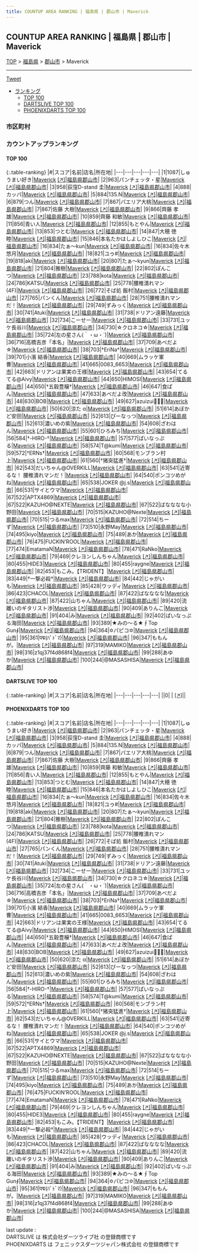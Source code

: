 ```yaml
---
title: COUNTUP AREA RANKING | 福島県 | 郡山市 | Maverick
---
```

## COUNTUP AREA RANKING | 福島県 | 郡山市 | Maverick

[TOP](/darts/rank/) > [福島県](/darts/rank/福島県/) > [郡山市](/darts/rank/福島県/郡山市/) > Maverick

___

<a href="https://twitter.com/share?ref_src=twsrc%5Etfw" data-text="COUNTUP AREA RANKING | 福島県郡山市Maverick" class="twitter-share-button" data-hashtags="DARTSLIVE,PHOENIXDARTS,darts,ダーツ" data-show-count="false">Tweet</a>

* [ランキング](#カウントアップランキング)
    * [TOP 100](#top-100)
    * [DARTSLIVE TOP 100](#dartslive-top-100)
    * [PHOENIXDARTS TOP 100](#phoenixdarts-top-100)

### 市区町村

<ul>

</ul>

### カウントアップランキング

#### TOP 100



{:.table-ranking}
|#|スコア|名前|店名|所在地|
|---|---|---|---|---|
|1|1087|<span class="rank-name-pd">しゅうまい好き</span>|<a href="/darts/rank/shops/8851.html">Maverick</a> <a href="https://vs.phoenixdarts.com/jp/shop/shopDetailInfo/s_8851?s_seq=8851">[↗]</a>|<a href="/darts/rank/福島県/郡山市">福島県郡山市</a>|
|2|963|<span class="rank-name-pd">パンチェッタ・星</span>|<a href="/darts/rank/shops/8851.html">Maverick</a> <a href="https://vs.phoenixdarts.com/jp/shop/shopDetailInfo/s_8851?s_seq=8851">[↗]</a>|<a href="/darts/rank/福島県/郡山市">福島県郡山市</a>|
|3|958|<span class="rank-name-pd">荻窪D-stand 圭</span>|<a href="/darts/rank/shops/8851.html">Maverick</a> <a href="https://vs.phoenixdarts.com/jp/shop/shopDetailInfo/s_8851?s_seq=8851">[↗]</a>|<a href="/darts/rank/福島県/郡山市">福島県郡山市</a>|
|4|888|<span class="rank-name-pd">カッパ</span>|<a href="/darts/rank/shops/8851.html">Maverick</a> <a href="https://vs.phoenixdarts.com/jp/shop/shopDetailInfo/s_8851?s_seq=8851">[↗]</a>|<a href="/darts/rank/福島県/郡山市">福島県郡山市</a>|
|5|884|<span class="rank-name-pd">135.N</span>|<a href="/darts/rank/shops/8851.html">Maverick</a> <a href="https://vs.phoenixdarts.com/jp/shop/shopDetailInfo/s_8851?s_seq=8851">[↗]</a>|<a href="/darts/rank/福島県/郡山市">福島県郡山市</a>|
|6|879|<span class="rank-name-pd">つん</span>|<a href="/darts/rank/shops/8851.html">Maverick</a> <a href="https://vs.phoenixdarts.com/jp/shop/shopDetailInfo/s_8851?s_seq=8851">[↗]</a>|<a href="/darts/rank/福島県/郡山市">福島県郡山市</a>|
|7|867|<span class="rank-name-pd">パエリア大桃</span>|<a href="/darts/rank/shops/8851.html">Maverick</a> <a href="https://vs.phoenixdarts.com/jp/shop/shopDetailInfo/s_8851?s_seq=8851">[↗]</a>|<a href="/darts/rank/福島県/郡山市">福島県郡山市</a>|
|7|867|<span class="rank-name-pd"><span class="pro-icon-pd"></span>佐藤 大樹</span>|<a href="/darts/rank/shops/8851.html">Maverick</a> <a href="https://vs.phoenixdarts.com/jp/shop/shopDetailInfo/s_8851?s_seq=8851">[↗]</a>|<a href="/darts/rank/福島県/郡山市">福島県郡山市</a>|
|9|866|<span class="rank-name-pd">齊藤 孝雄</span>|<a href="/darts/rank/shops/8851.html">Maverick</a> <a href="https://vs.phoenixdarts.com/jp/shop/shopDetailInfo/s_8851?s_seq=8851">[↗]</a>|<a href="/darts/rank/福島県/郡山市">福島県郡山市</a>|
|10|859|<span class="rank-name-pd"><span class="pro-icon-pd"></span>齊藤 和敏</span>|<a href="/darts/rank/shops/8851.html">Maverick</a> <a href="https://vs.phoenixdarts.com/jp/shop/shopDetailInfo/s_8851?s_seq=8851">[↗]</a>|<a href="/darts/rank/福島県/郡山市">福島県郡山市</a>|
|11|856|<span class="rank-name-pd">青い人</span>|<a href="/darts/rank/shops/8851.html">Maverick</a> <a href="https://vs.phoenixdarts.com/jp/shop/shopDetailInfo/s_8851?s_seq=8851">[↗]</a>|<a href="/darts/rank/福島県/郡山市">福島県郡山市</a>|
|12|855|<span class="rank-name-pd">もとやん</span>|<a href="/darts/rank/shops/8851.html">Maverick</a> <a href="https://vs.phoenixdarts.com/jp/shop/shopDetailInfo/s_8851?s_seq=8851">[↗]</a>|<a href="/darts/rank/福島県/郡山市">福島県郡山市</a>|
|13|853|<span class="rank-name-pd">つとむ</span>|<a href="/darts/rank/shops/8851.html">Maverick</a> <a href="https://vs.phoenixdarts.com/jp/shop/shopDetailInfo/s_8851?s_seq=8851">[↗]</a>|<a href="/darts/rank/福島県/郡山市">福島県郡山市</a>|
|14|847|<span class="rank-name-pd"><span class="pro-icon-pd"></span>大穂  徳睦</span>|<a href="/darts/rank/shops/8851.html">Maverick</a> <a href="https://vs.phoenixdarts.com/jp/shop/shopDetailInfo/s_8851?s_seq=8851">[↗]</a>|<a href="/darts/rank/福島県/郡山市">福島県郡山市</a>|
|15|846|<span class="rank-name-pd">本名たかはしよしひこ</span>|<a href="/darts/rank/shops/8851.html">Maverick</a> <a href="https://vs.phoenixdarts.com/jp/shop/shopDetailInfo/s_8851?s_seq=8851">[↗]</a>|<a href="/darts/rank/福島県/郡山市">福島県郡山市</a>|
|16|834|<span class="rank-name-pd">たぁ～kun</span>|<a href="/darts/rank/shops/8851.html">Maverick</a> <a href="https://vs.phoenixdarts.com/jp/shop/shopDetailInfo/s_8851?s_seq=8851">[↗]</a>|<a href="/darts/rank/福島県/郡山市">福島県郡山市</a>|
|16|834|<span class="rank-name-pd">佐々木悠月</span>|<a href="/darts/rank/shops/8851.html">Maverick</a> <a href="https://vs.phoenixdarts.com/jp/shop/shopDetailInfo/s_8851?s_seq=8851">[↗]</a>|<a href="/darts/rank/福島県/郡山市">福島県郡山市</a>|
|18|821|<span class="rank-name-pd">ユゥ#</span>|<a href="/darts/rank/shops/8851.html">Maverick</a> <a href="https://vs.phoenixdarts.com/jp/shop/shopDetailInfo/s_8851?s_seq=8851">[↗]</a>|<a href="/darts/rank/福島県/郡山市">福島県郡山市</a>|
|19|818|<span class="rank-name-pd">aki</span>|<a href="/darts/rank/shops/8851.html">Maverick</a> <a href="https://vs.phoenixdarts.com/jp/shop/shopDetailInfo/s_8851?s_seq=8851">[↗]</a>|<a href="/darts/rank/福島県/郡山市">福島県郡山市</a>|
|20|807|<span class="rank-name-pd">たぁ～kyun</span>|<a href="/darts/rank/shops/8851.html">Maverick</a> <a href="https://vs.phoenixdarts.com/jp/shop/shopDetailInfo/s_8851?s_seq=8851">[↗]</a>|<a href="/darts/rank/福島県/郡山市">福島県郡山市</a>|
|21|804|<span class="rank-name-pd">雅樹</span>|<a href="/darts/rank/shops/8851.html">Maverick</a> <a href="https://vs.phoenixdarts.com/jp/shop/shopDetailInfo/s_8851?s_seq=8851">[↗]</a>|<a href="/darts/rank/福島県/郡山市">福島県郡山市</a>|
|22|802|<span class="rank-name-pd">ぽんこつ</span>|<a href="/darts/rank/shops/8851.html">Maverick</a> <a href="https://vs.phoenixdarts.com/jp/shop/shopDetailInfo/s_8851?s_seq=8851">[↗]</a>|<a href="/darts/rank/福島県/郡山市">福島県郡山市</a>|
|23|788|<span class="rank-name-pd">kota</span>|<a href="/darts/rank/shops/8851.html">Maverick</a> <a href="https://vs.phoenixdarts.com/jp/shop/shopDetailInfo/s_8851?s_seq=8851">[↗]</a>|<a href="/darts/rank/福島県/郡山市">福島県郡山市</a>|
|24|786|<span class="rank-name-pd">KATSU</span>|<a href="/darts/rank/shops/8851.html">Maverick</a> <a href="https://vs.phoenixdarts.com/jp/shop/shopDetailInfo/s_8851?s_seq=8851">[↗]</a>|<a href="/darts/rank/福島県/郡山市">福島県郡山市</a>|
|25|778|<span class="rank-name-pd">腰椎潰れマン(4F)</span>|<a href="/darts/rank/shops/8851.html">Maverick</a> <a href="https://vs.phoenixdarts.com/jp/shop/shopDetailInfo/s_8851?s_seq=8851">[↗]</a>|<a href="/darts/rank/福島県/郡山市">福島県郡山市</a>|
|26|772|<span class="rank-name-pd">そば処 飯村</span>|<a href="/darts/rank/shops/8851.html">Maverick</a> <a href="https://vs.phoenixdarts.com/jp/shop/shopDetailInfo/s_8851?s_seq=8851">[↗]</a>|<a href="/darts/rank/福島県/郡山市">福島県郡山市</a>|
|27|765|<span class="rank-name-pd">パンくん</span>|<a href="/darts/rank/shops/8851.html">Maverick</a> <a href="https://vs.phoenixdarts.com/jp/shop/shopDetailInfo/s_8851?s_seq=8851">[↗]</a>|<a href="/darts/rank/福島県/郡山市">福島県郡山市</a>|
|28|751|<span class="rank-name-pd">腰椎潰れマンだ！</span>|<a href="/darts/rank/shops/8851.html">Maverick</a> <a href="https://vs.phoenixdarts.com/jp/shop/shopDetailInfo/s_8851?s_seq=8851">[↗]</a>|<a href="/darts/rank/福島県/郡山市">福島県郡山市</a>|
|29|749|<span class="rank-name-pd">ずみっく</span>|<a href="/darts/rank/shops/8851.html">Maverick</a> <a href="https://vs.phoenixdarts.com/jp/shop/shopDetailInfo/s_8851?s_seq=8851">[↗]</a>|<a href="/darts/rank/福島県/郡山市">福島県郡山市</a>|
|30|741|<span class="rank-name-pd">Atuki</span>|<a href="/darts/rank/shops/8851.html">Maverick</a> <a href="https://vs.phoenixdarts.com/jp/shop/shopDetailInfo/s_8851?s_seq=8851">[↗]</a>|<a href="/darts/rank/福島県/郡山市">福島県郡山市</a>|
|31|738|<span class="rank-name-pd">ドリアン遠藤</span>|<a href="/darts/rank/shops/8851.html">Maverick</a> <a href="https://vs.phoenixdarts.com/jp/shop/shopDetailInfo/s_8851?s_seq=8851">[↗]</a>|<a href="/darts/rank/福島県/郡山市">福島県郡山市</a>|
|32|734|<span class="rank-name-pd">こーせー</span>|<a href="/darts/rank/shops/8851.html">Maverick</a> <a href="https://vs.phoenixdarts.com/jp/shop/shopDetailInfo/s_8851?s_seq=8851">[↗]</a>|<a href="/darts/rank/福島県/郡山市">福島県郡山市</a>|
|33|731|<span class="rank-name-pd">ユッケ長谷川</span>|<a href="/darts/rank/shops/8851.html">Maverick</a> <a href="https://vs.phoenixdarts.com/jp/shop/shopDetailInfo/s_8851?s_seq=8851">[↗]</a>|<a href="/darts/rank/福島県/郡山市">福島県郡山市</a>|
|34|730|<span class="rank-name-pd">☆クロネコ☆</span>|<a href="/darts/rank/shops/8851.html">Maverick</a> <a href="https://vs.phoenixdarts.com/jp/shop/shopDetailInfo/s_8851?s_seq=8851">[↗]</a>|<a href="/darts/rank/福島県/郡山市">福島県郡山市</a>|
|35|724|<span class="rank-name-pd">左の星さん(｀・ω・´)</span>|<a href="/darts/rank/shops/8851.html">Maverick</a> <a href="https://vs.phoenixdarts.com/jp/shop/shopDetailInfo/s_8851?s_seq=8851">[↗]</a>|<a href="/darts/rank/福島県/郡山市">福島県郡山市</a>|
|36|716|<span class="rank-name-pd">高橋吉彦「本名」</span>|<a href="/darts/rank/shops/8851.html">Maverick</a> <a href="https://vs.phoenixdarts.com/jp/shop/shopDetailInfo/s_8851?s_seq=8851">[↗]</a>|<a href="/darts/rank/福島県/郡山市">福島県郡山市</a>|
|37|709|<span class="rank-name-pd">あべだよ☆</span>|<a href="/darts/rank/shops/8851.html">Maverick</a> <a href="https://vs.phoenixdarts.com/jp/shop/shopDetailInfo/s_8851?s_seq=8851">[↗]</a>|<a href="/darts/rank/福島県/郡山市">福島県郡山市</a>|
|38|703|<span class="rank-name-pd">†EriNa†</span>|<a href="/darts/rank/shops/8851.html">Maverick</a> <a href="https://vs.phoenixdarts.com/jp/shop/shopDetailInfo/s_8851?s_seq=8851">[↗]</a>|<a href="/darts/rank/福島県/郡山市">福島県郡山市</a>|
|39|701|<span class="rank-name-pd"><span class="pro-icon-pd"></span>小濱 結香</span>|<a href="/darts/rank/shops/8851.html">Maverick</a> <a href="https://vs.phoenixdarts.com/jp/shop/shopDetailInfo/s_8851?s_seq=8851">[↗]</a>|<a href="/darts/rank/福島県/郡山市">福島県郡山市</a>|
|40|669|<span class="rank-name-pd">ムラッケ軍曹</span>|<a href="/darts/rank/shops/8851.html">Maverick</a> <a href="https://vs.phoenixdarts.com/jp/shop/shopDetailInfo/s_8851?s_seq=8851">[↗]</a>|<a href="/darts/rank/福島県/郡山市">福島県郡山市</a>|
|41|665|<span class="rank-name-pd">0083_6653</span>|<a href="/darts/rank/shops/8851.html">Maverick</a> <a href="https://vs.phoenixdarts.com/jp/shop/shopDetailInfo/s_8851?s_seq=8851">[↗]</a>|<a href="/darts/rank/福島県/郡山市">福島県郡山市</a>|
|42|663|<span class="rank-name-pd">ドリアンは果実の王様</span>|<a href="/darts/rank/shops/8851.html">Maverick</a> <a href="https://vs.phoenixdarts.com/jp/shop/shopDetailInfo/s_8851?s_seq=8851">[↗]</a>|<a href="/darts/rank/福島県/郡山市">福島県郡山市</a>|
|43|654|<span class="rank-name-pd">てるてる@Aivy</span>|<a href="/darts/rank/shops/8851.html">Maverick</a> <a href="https://vs.phoenixdarts.com/jp/shop/shopDetailInfo/s_8851?s_seq=8851">[↗]</a>|<a href="/darts/rank/福島県/郡山市">福島県郡山市</a>|
|44|650|<span class="rank-name-pd">HIMOSI</span>|<a href="/darts/rank/shops/8851.html">Maverick</a> <a href="https://vs.phoenixdarts.com/jp/shop/shopDetailInfo/s_8851?s_seq=8851">[↗]</a>|<a href="/darts/rank/福島県/郡山市">福島県郡山市</a>|
|44|650|<span class="rank-name-pd">†五穀豊穣†</span>|<a href="/darts/rank/shops/8851.html">Maverick</a> <a href="https://vs.phoenixdarts.com/jp/shop/shopDetailInfo/s_8851?s_seq=8851">[↗]</a>|<a href="/darts/rank/福島県/郡山市">福島県郡山市</a>|
|46|647|<span class="rank-name-pd">食ぱん</span>|<a href="/darts/rank/shops/8851.html">Maverick</a> <a href="https://vs.phoenixdarts.com/jp/shop/shopDetailInfo/s_8851?s_seq=8851">[↗]</a>|<a href="/darts/rank/福島県/郡山市">福島県郡山市</a>|
|47|633|<span class="rank-name-pd">あべだよ改</span>|<a href="/darts/rank/shops/8851.html">Maverick</a> <a href="https://vs.phoenixdarts.com/jp/shop/shopDetailInfo/s_8851?s_seq=8851">[↗]</a>|<a href="/darts/rank/福島県/郡山市">福島県郡山市</a>|
|48|630|<span class="rank-name-pd">BOB</span>|<a href="/darts/rank/shops/8851.html">Maverick</a> <a href="https://vs.phoenixdarts.com/jp/shop/shopDetailInfo/s_8851?s_seq=8851">[↗]</a>|<a href="/darts/rank/福島県/郡山市">福島県郡山市</a>|
|49|627|<span class="rank-name-pd">azuizui‪‪ꪔ̤̫‬</span>|<a href="/darts/rank/shops/8851.html">Maverick</a> <a href="https://vs.phoenixdarts.com/jp/shop/shopDetailInfo/s_8851?s_seq=8851">[↗]</a>|<a href="/darts/rank/福島県/郡山市">福島県郡山市</a>|
|50|620|<span class="rank-name-pd">涼た   α</span>|<a href="/darts/rank/shops/8851.html">Maverick</a> <a href="https://vs.phoenixdarts.com/jp/shop/shopDetailInfo/s_8851?s_seq=8851">[↗]</a>|<a href="/darts/rank/福島県/郡山市">福島県郡山市</a>|
|51|614|<span class="rank-name-pd">あぼかど安田</span>|<a href="/darts/rank/shops/8851.html">Maverick</a> <a href="https://vs.phoenixdarts.com/jp/shop/shopDetailInfo/s_8851?s_seq=8851">[↗]</a>|<a href="/darts/rank/福島県/郡山市">福島県郡山市</a>|
|52|613|<span class="rank-name-pd">ぴーなっつ</span>|<a href="/darts/rank/shops/8851.html">Maverick</a> <a href="https://vs.phoenixdarts.com/jp/shop/shopDetailInfo/s_8851?s_seq=8851">[↗]</a>|<a href="/darts/rank/福島県/郡山市">福島県郡山市</a>|
|52|613|<span class="rank-name-pd">濃いめの紫</span>|<a href="/darts/rank/shops/8851.html">Maverick</a> <a href="https://vs.phoenixdarts.com/jp/shop/shopDetailInfo/s_8851?s_seq=8851">[↗]</a>|<a href="/darts/rank/福島県/郡山市">福島県郡山市</a>|
|54|608|<span class="rank-name-pd">ざわはん</span>|<a href="/darts/rank/shops/8851.html">Maverick</a> <a href="https://vs.phoenixdarts.com/jp/shop/shopDetailInfo/s_8851?s_seq=8851">[↗]</a>|<a href="/darts/rank/福島県/郡山市">福島県郡山市</a>|
|55|601|<span class="rank-name-pd">ひろみち</span>|<a href="/darts/rank/shops/8851.html">Maverick</a> <a href="https://vs.phoenixdarts.com/jp/shop/shopDetailInfo/s_8851?s_seq=8851">[↗]</a>|<a href="/darts/rank/福島県/郡山市">福島県郡山市</a>|
|56|584|<span class="rank-name-pd">†-HIRO-†</span>|<a href="/darts/rank/shops/8851.html">Maverick</a> <a href="https://vs.phoenixdarts.com/jp/shop/shopDetailInfo/s_8851?s_seq=8851">[↗]</a>|<a href="/darts/rank/福島県/郡山市">福島県郡山市</a>|
|57|577|<span class="rank-name-pd">ぱいなっぷる</span>|<a href="/darts/rank/shops/8851.html">Maverick</a> <a href="https://vs.phoenixdarts.com/jp/shop/shopDetailInfo/s_8851?s_seq=8851">[↗]</a>|<a href="/darts/rank/福島県/郡山市">福島県郡山市</a>|
|58|574|<span class="rank-name-pd">T@kumi</span>|<a href="/darts/rank/shops/8851.html">Maverick</a> <a href="https://vs.phoenixdarts.com/jp/shop/shopDetailInfo/s_8851?s_seq=8851">[↗]</a>|<a href="/darts/rank/福島県/郡山市">福島県郡山市</a>|
|59|572|<span class="rank-name-pd">†ERNs†</span>|<a href="/darts/rank/shops/8851.html">Maverick</a> <a href="https://vs.phoenixdarts.com/jp/shop/shopDetailInfo/s_8851?s_seq=8851">[↗]</a>|<a href="/darts/rank/福島県/郡山市">福島県郡山市</a>|
|60|568|<span class="rank-name-pd">モンブラン村上</span>|<a href="/darts/rank/shops/8851.html">Maverick</a> <a href="https://vs.phoenixdarts.com/jp/shop/shopDetailInfo/s_8851?s_seq=8851">[↗]</a>|<a href="/darts/rank/福島県/郡山市">福島県郡山市</a>|
|61|560|<span class="rank-name-pd">†猪突猛進†</span>|<a href="/darts/rank/shops/8851.html">Maverick</a> <a href="https://vs.phoenixdarts.com/jp/shop/shopDetailInfo/s_8851?s_seq=8851">[↗]</a>|<a href="/darts/rank/福島県/郡山市">福島県郡山市</a>|
|62|543|<span class="rank-name-pd">だいちゃん@OVERKILL</span>|<a href="/darts/rank/shops/8851.html">Maverick</a> <a href="https://vs.phoenixdarts.com/jp/shop/shopDetailInfo/s_8851?s_seq=8851">[↗]</a>|<a href="/darts/rank/福島県/郡山市">福島県郡山市</a>|
|63|541|<span class="rank-name-pd">近寄るな！ 腰椎潰れマンだ！</span>|<a href="/darts/rank/shops/8851.html">Maverick</a> <a href="https://vs.phoenixdarts.com/jp/shop/shopDetailInfo/s_8851?s_seq=8851">[↗]</a>|<a href="/darts/rank/福島県/郡山市">福島県郡山市</a>|
|64|540|<span class="rank-name-pd">ポンコツめがね</span>|<a href="/darts/rank/shops/8851.html">Maverick</a> <a href="https://vs.phoenixdarts.com/jp/shop/shopDetailInfo/s_8851?s_seq=8851">[↗]</a>|<a href="/darts/rank/福島県/郡山市">福島県郡山市</a>|
|65|538|<span class="rank-name-pd">JOKER @j.s</span>|<a href="/darts/rank/shops/8851.html">Maverick</a> <a href="https://vs.phoenixdarts.com/jp/shop/shopDetailInfo/s_8851?s_seq=8851">[↗]</a>|<a href="/darts/rank/福島県/郡山市">福島県郡山市</a>|
|66|531|<span class="rank-name-pd">サイとウマ</span>|<a href="/darts/rank/shops/8851.html">Maverick</a> <a href="https://vs.phoenixdarts.com/jp/shop/shopDetailInfo/s_8851?s_seq=8851">[↗]</a>|<a href="/darts/rank/福島県/郡山市">福島県郡山市</a>|
|67|522|<span class="rank-name-pd">APTX4869</span>|<a href="/darts/rank/shops/8851.html">Maverick</a> <a href="https://vs.phoenixdarts.com/jp/shop/shopDetailInfo/s_8851?s_seq=8851">[↗]</a>|<a href="/darts/rank/福島県/郡山市">福島県郡山市</a>|
|67|522|<span class="rank-name-pd">KAZUHO@NEXTE</span>|<a href="/darts/rank/shops/8851.html">Maverick</a> <a href="https://vs.phoenixdarts.com/jp/shop/shopDetailInfo/s_8851?s_seq=8851">[↗]</a>|<a href="/darts/rank/福島県/郡山市">福島県郡山市</a>|
|67|522|<span class="rank-name-pd">ばなななな小野田</span>|<a href="/darts/rank/shops/8851.html">Maverick</a> <a href="https://vs.phoenixdarts.com/jp/shop/shopDetailInfo/s_8851?s_seq=8851">[↗]</a>|<a href="/darts/rank/福島県/郡山市">福島県郡山市</a>|
|70|515|<span class="rank-name-pd">KAZUHO@Nexte</span>|<a href="/darts/rank/shops/8851.html">Maverick</a> <a href="https://vs.phoenixdarts.com/jp/shop/shopDetailInfo/s_8851?s_seq=8851">[↗]</a>|<a href="/darts/rank/福島県/郡山市">福島県郡山市</a>|
|70|515|<span class="rank-name-pd">つるmax</span>|<a href="/darts/rank/shops/8851.html">Maverick</a> <a href="https://vs.phoenixdarts.com/jp/shop/shopDetailInfo/s_8851?s_seq=8851">[↗]</a>|<a href="/darts/rank/福島県/郡山市">福島県郡山市</a>|
|72|514|<span class="rank-name-pd">ちーず</span>|<a href="/darts/rank/shops/8851.html">Maverick</a> <a href="https://vs.phoenixdarts.com/jp/shop/shopDetailInfo/s_8851?s_seq=8851">[↗]</a>|<a href="/darts/rank/福島県/郡山市">福島県郡山市</a>|
|73|510|<span class="rank-name-pd">永野May</span>|<a href="/darts/rank/shops/8851.html">Maverick</a> <a href="https://vs.phoenixdarts.com/jp/shop/shopDetailInfo/s_8851?s_seq=8851">[↗]</a>|<a href="/darts/rank/福島県/郡山市">福島県郡山市</a>|
|74|495|<span class="rank-name-pd">kiyo</span>|<a href="/darts/rank/shops/8851.html">Maverick</a> <a href="https://vs.phoenixdarts.com/jp/shop/shopDetailInfo/s_8851?s_seq=8851">[↗]</a>|<a href="/darts/rank/福島県/郡山市">福島県郡山市</a>|
|75|489|<span class="rank-name-pd">あか</span>|<a href="/darts/rank/shops/8851.html">Maverick</a> <a href="https://vs.phoenixdarts.com/jp/shop/shopDetailInfo/s_8851?s_seq=8851">[↗]</a>|<a href="/darts/rank/福島県/郡山市">福島県郡山市</a>|
|76|475|<span class="rank-name-pd">FUCKIN’ROOL</span>|<a href="/darts/rank/shops/8851.html">Maverick</a> <a href="https://vs.phoenixdarts.com/jp/shop/shopDetailInfo/s_8851?s_seq=8851">[↗]</a>|<a href="/darts/rank/福島県/郡山市">福島県郡山市</a>|
|77|474|<span class="rank-name-pd">EmatamaN</span>|<a href="/darts/rank/shops/8851.html">Maverick</a> <a href="https://vs.phoenixdarts.com/jp/shop/shopDetailInfo/s_8851?s_seq=8851">[↗]</a>|<a href="/darts/rank/福島県/郡山市">福島県郡山市</a>|
|78|471|<span class="rank-name-pd">RaNko</span>|<a href="/darts/rank/shops/8851.html">Maverick</a> <a href="https://vs.phoenixdarts.com/jp/shop/shopDetailInfo/s_8851?s_seq=8851">[↗]</a>|<a href="/darts/rank/福島県/郡山市">福島県郡山市</a>|
|79|469|<span class="rank-name-pd">クレヨンしんちゃん</span>|<a href="/darts/rank/shops/8851.html">Maverick</a> <a href="https://vs.phoenixdarts.com/jp/shop/shopDetailInfo/s_8851?s_seq=8851">[↗]</a>|<a href="/darts/rank/福島県/郡山市">福島県郡山市</a>|
|80|455|<span class="rank-name-pd">HIDE3</span>|<a href="/darts/rank/shops/8851.html">Maverick</a> <a href="https://vs.phoenixdarts.com/jp/shop/shopDetailInfo/s_8851?s_seq=8851">[↗]</a>|<a href="/darts/rank/福島県/郡山市">福島県郡山市</a>|
|80|455|<span class="rank-name-pd">raygne</span>|<a href="/darts/rank/shops/8851.html">Maverick</a> <a href="https://vs.phoenixdarts.com/jp/shop/shopDetailInfo/s_8851?s_seq=8851">[↗]</a>|<a href="/darts/rank/福島県/郡山市">福島県郡山市</a>|
|82|453|<span class="rank-name-pd">もこみ。【TRIDENT】</span>|<a href="/darts/rank/shops/8851.html">Maverick</a> <a href="https://vs.phoenixdarts.com/jp/shop/shopDetailInfo/s_8851?s_seq=8851">[↗]</a>|<a href="/darts/rank/福島県/郡山市">福島県郡山市</a>|
|83|449|<span class="rank-name-pd">†一撃必殺†</span>|<a href="/darts/rank/shops/8851.html">Maverick</a> <a href="https://vs.phoenixdarts.com/jp/shop/shopDetailInfo/s_8851?s_seq=8851">[↗]</a>|<a href="/darts/rank/福島県/郡山市">福島県郡山市</a>|
|84|442|<span class="rank-name-pd">じゃがいも</span>|<a href="/darts/rank/shops/8851.html">Maverick</a> <a href="https://vs.phoenixdarts.com/jp/shop/shopDetailInfo/s_8851?s_seq=8851">[↗]</a>|<a href="/darts/rank/福島県/郡山市">福島県郡山市</a>|
|85|428|<span class="rank-name-pd">ウッディ</span>|<a href="/darts/rank/shops/8851.html">Maverick</a> <a href="https://vs.phoenixdarts.com/jp/shop/shopDetailInfo/s_8851?s_seq=8851">[↗]</a>|<a href="/darts/rank/福島県/郡山市">福島県郡山市</a>|
|86|423|<span class="rank-name-pd">CHACOL</span>|<a href="/darts/rank/shops/8851.html">Maverick</a> <a href="https://vs.phoenixdarts.com/jp/shop/shopDetailInfo/s_8851?s_seq=8851">[↗]</a>|<a href="/darts/rank/福島県/郡山市">福島県郡山市</a>|
|87|422|<span class="rank-name-pd">ばなななな</span>|<a href="/darts/rank/shops/8851.html">Maverick</a> <a href="https://vs.phoenixdarts.com/jp/shop/shopDetailInfo/s_8851?s_seq=8851">[↗]</a>|<a href="/darts/rank/福島県/郡山市">福島県郡山市</a>|
|87|422|<span class="rank-name-pd">山ちゃん</span>|<a href="/darts/rank/shops/8851.html">Maverick</a> <a href="https://vs.phoenixdarts.com/jp/shop/shopDetailInfo/s_8851?s_seq=8851">[↗]</a>|<a href="/darts/rank/福島県/郡山市">福島県郡山市</a>|
|89|420|<span class="rank-name-pd">流離いのギタリスト渉</span>|<a href="/darts/rank/shops/8851.html">Maverick</a> <a href="https://vs.phoenixdarts.com/jp/shop/shopDetailInfo/s_8851?s_seq=8851">[↗]</a>|<a href="/darts/rank/福島県/郡山市">福島県郡山市</a>|
|90|409|<span class="rank-name-pd">ありんこ</span>|<a href="/darts/rank/shops/8851.html">Maverick</a> <a href="https://vs.phoenixdarts.com/jp/shop/shopDetailInfo/s_8851?s_seq=8851">[↗]</a>|<a href="/darts/rank/福島県/郡山市">福島県郡山市</a>|
|91|404|<span class="rank-name-pd">み</span>|<a href="/darts/rank/shops/8851.html">Maverick</a> <a href="https://vs.phoenixdarts.com/jp/shop/shopDetailInfo/s_8851?s_seq=8851">[↗]</a>|<a href="/darts/rank/福島県/郡山市">福島県郡山市</a>|
|92|402|<span class="rank-name-pd">ぱいなっぷる海田</span>|<a href="/darts/rank/shops/8851.html">Maverick</a> <a href="https://vs.phoenixdarts.com/jp/shop/shopDetailInfo/s_8851?s_seq=8851">[↗]</a>|<a href="/darts/rank/福島県/郡山市">福島県郡山市</a>|
|93|389|<span class="rank-name-pd">★みの～る★∮Top Gun∮</span>|<a href="/darts/rank/shops/8851.html">Maverick</a> <a href="https://vs.phoenixdarts.com/jp/shop/shopDetailInfo/s_8851?s_seq=8851">[↗]</a>|<a href="/darts/rank/福島県/郡山市">福島県郡山市</a>|
|94|364|<span class="rank-name-pd">✡パピコ✡</span>|<a href="/darts/rank/shops/8851.html">Maverick</a> <a href="https://vs.phoenixdarts.com/jp/shop/shopDetailInfo/s_8851?s_seq=8851">[↗]</a>|<a href="/darts/rank/福島県/郡山市">福島県郡山市</a>|
|95|361|<span class="rank-name-pd">पद्म(ﾊﾟﾄﾞﾏ)</span>|<a href="/darts/rank/shops/8851.html">Maverick</a> <a href="https://vs.phoenixdarts.com/jp/shop/shopDetailInfo/s_8851?s_seq=8851">[↗]</a>|<a href="/darts/rank/福島県/郡山市">福島県郡山市</a>|
|96|347|<span class="rank-name-pd">ももんが。</span>|<a href="/darts/rank/shops/8851.html">Maverick</a> <a href="https://vs.phoenixdarts.com/jp/shop/shopDetailInfo/s_8851?s_seq=8851">[↗]</a>|<a href="/darts/rank/福島県/郡山市">福島県郡山市</a>|
|97|319|<span class="rank-name-pd">MAMIKO</span>|<a href="/darts/rank/shops/8851.html">Maverick</a> <a href="https://vs.phoenixdarts.com/jp/shop/shopDetailInfo/s_8851?s_seq=8851">[↗]</a>|<a href="/darts/rank/福島県/郡山市">福島県郡山市</a>|
|98|316|<span class="rank-name-pd">z1qj37f4d868f4</span>|<a href="/darts/rank/shops/8851.html">Maverick</a> <a href="https://vs.phoenixdarts.com/jp/shop/shopDetailInfo/s_8851?s_seq=8851">[↗]</a>|<a href="/darts/rank/福島県/郡山市">福島県郡山市</a>|
|99|288|<span class="rank-name-pd">あゆか</span>|<a href="/darts/rank/shops/8851.html">Maverick</a> <a href="https://vs.phoenixdarts.com/jp/shop/shopDetailInfo/s_8851?s_seq=8851">[↗]</a>|<a href="/darts/rank/福島県/郡山市">福島県郡山市</a>|
|100|244|<span class="rank-name-pd">@MASASHISA</span>|<a href="/darts/rank/shops/8851.html">Maverick</a> <a href="https://vs.phoenixdarts.com/jp/shop/shopDetailInfo/s_8851?s_seq=8851">[↗]</a>|<a href="/darts/rank/福島県/郡山市">福島県郡山市</a>|


#### DARTSLIVE TOP 100



{:.table-ranking}
|#|スコア|名前|店名|所在地|
|---|---|---|---|---|
||0|<span class="rank-name-dl"> </span>|<a href="/darts/rank/shops/.html"></a> <a href="">[↗]</a>|<a href="/darts/rank//"></a>|


#### PHOENIXDARTS TOP 100



{:.table-ranking}
|#|スコア|名前|店名|所在地|
|---|---|---|---|---|
|1|1087|<span class="rank-name-pd">しゅうまい好き</span>|<a href="/darts/rank/shops/8851.html">Maverick</a> <a href="https://vs.phoenixdarts.com/jp/shop/shopDetailInfo/s_8851?s_seq=8851">[↗]</a>|<a href="/darts/rank/福島県/郡山市">福島県郡山市</a>|
|2|963|<span class="rank-name-pd">パンチェッタ・星</span>|<a href="/darts/rank/shops/8851.html">Maverick</a> <a href="https://vs.phoenixdarts.com/jp/shop/shopDetailInfo/s_8851?s_seq=8851">[↗]</a>|<a href="/darts/rank/福島県/郡山市">福島県郡山市</a>|
|3|958|<span class="rank-name-pd">荻窪D-stand 圭</span>|<a href="/darts/rank/shops/8851.html">Maverick</a> <a href="https://vs.phoenixdarts.com/jp/shop/shopDetailInfo/s_8851?s_seq=8851">[↗]</a>|<a href="/darts/rank/福島県/郡山市">福島県郡山市</a>|
|4|888|<span class="rank-name-pd">カッパ</span>|<a href="/darts/rank/shops/8851.html">Maverick</a> <a href="https://vs.phoenixdarts.com/jp/shop/shopDetailInfo/s_8851?s_seq=8851">[↗]</a>|<a href="/darts/rank/福島県/郡山市">福島県郡山市</a>|
|5|884|<span class="rank-name-pd">135.N</span>|<a href="/darts/rank/shops/8851.html">Maverick</a> <a href="https://vs.phoenixdarts.com/jp/shop/shopDetailInfo/s_8851?s_seq=8851">[↗]</a>|<a href="/darts/rank/福島県/郡山市">福島県郡山市</a>|
|6|879|<span class="rank-name-pd">つん</span>|<a href="/darts/rank/shops/8851.html">Maverick</a> <a href="https://vs.phoenixdarts.com/jp/shop/shopDetailInfo/s_8851?s_seq=8851">[↗]</a>|<a href="/darts/rank/福島県/郡山市">福島県郡山市</a>|
|7|867|<span class="rank-name-pd">パエリア大桃</span>|<a href="/darts/rank/shops/8851.html">Maverick</a> <a href="https://vs.phoenixdarts.com/jp/shop/shopDetailInfo/s_8851?s_seq=8851">[↗]</a>|<a href="/darts/rank/福島県/郡山市">福島県郡山市</a>|
|7|867|<span class="rank-name-pd"><span class="pro-icon-pd"></span>佐藤 大樹</span>|<a href="/darts/rank/shops/8851.html">Maverick</a> <a href="https://vs.phoenixdarts.com/jp/shop/shopDetailInfo/s_8851?s_seq=8851">[↗]</a>|<a href="/darts/rank/福島県/郡山市">福島県郡山市</a>|
|9|866|<span class="rank-name-pd">齊藤 孝雄</span>|<a href="/darts/rank/shops/8851.html">Maverick</a> <a href="https://vs.phoenixdarts.com/jp/shop/shopDetailInfo/s_8851?s_seq=8851">[↗]</a>|<a href="/darts/rank/福島県/郡山市">福島県郡山市</a>|
|10|859|<span class="rank-name-pd"><span class="pro-icon-pd"></span>齊藤 和敏</span>|<a href="/darts/rank/shops/8851.html">Maverick</a> <a href="https://vs.phoenixdarts.com/jp/shop/shopDetailInfo/s_8851?s_seq=8851">[↗]</a>|<a href="/darts/rank/福島県/郡山市">福島県郡山市</a>|
|11|856|<span class="rank-name-pd">青い人</span>|<a href="/darts/rank/shops/8851.html">Maverick</a> <a href="https://vs.phoenixdarts.com/jp/shop/shopDetailInfo/s_8851?s_seq=8851">[↗]</a>|<a href="/darts/rank/福島県/郡山市">福島県郡山市</a>|
|12|855|<span class="rank-name-pd">もとやん</span>|<a href="/darts/rank/shops/8851.html">Maverick</a> <a href="https://vs.phoenixdarts.com/jp/shop/shopDetailInfo/s_8851?s_seq=8851">[↗]</a>|<a href="/darts/rank/福島県/郡山市">福島県郡山市</a>|
|13|853|<span class="rank-name-pd">つとむ</span>|<a href="/darts/rank/shops/8851.html">Maverick</a> <a href="https://vs.phoenixdarts.com/jp/shop/shopDetailInfo/s_8851?s_seq=8851">[↗]</a>|<a href="/darts/rank/福島県/郡山市">福島県郡山市</a>|
|14|847|<span class="rank-name-pd"><span class="pro-icon-pd"></span>大穂  徳睦</span>|<a href="/darts/rank/shops/8851.html">Maverick</a> <a href="https://vs.phoenixdarts.com/jp/shop/shopDetailInfo/s_8851?s_seq=8851">[↗]</a>|<a href="/darts/rank/福島県/郡山市">福島県郡山市</a>|
|15|846|<span class="rank-name-pd">本名たかはしよしひこ</span>|<a href="/darts/rank/shops/8851.html">Maverick</a> <a href="https://vs.phoenixdarts.com/jp/shop/shopDetailInfo/s_8851?s_seq=8851">[↗]</a>|<a href="/darts/rank/福島県/郡山市">福島県郡山市</a>|
|16|834|<span class="rank-name-pd">たぁ～kun</span>|<a href="/darts/rank/shops/8851.html">Maverick</a> <a href="https://vs.phoenixdarts.com/jp/shop/shopDetailInfo/s_8851?s_seq=8851">[↗]</a>|<a href="/darts/rank/福島県/郡山市">福島県郡山市</a>|
|16|834|<span class="rank-name-pd">佐々木悠月</span>|<a href="/darts/rank/shops/8851.html">Maverick</a> <a href="https://vs.phoenixdarts.com/jp/shop/shopDetailInfo/s_8851?s_seq=8851">[↗]</a>|<a href="/darts/rank/福島県/郡山市">福島県郡山市</a>|
|18|821|<span class="rank-name-pd">ユゥ#</span>|<a href="/darts/rank/shops/8851.html">Maverick</a> <a href="https://vs.phoenixdarts.com/jp/shop/shopDetailInfo/s_8851?s_seq=8851">[↗]</a>|<a href="/darts/rank/福島県/郡山市">福島県郡山市</a>|
|19|818|<span class="rank-name-pd">aki</span>|<a href="/darts/rank/shops/8851.html">Maverick</a> <a href="https://vs.phoenixdarts.com/jp/shop/shopDetailInfo/s_8851?s_seq=8851">[↗]</a>|<a href="/darts/rank/福島県/郡山市">福島県郡山市</a>|
|20|807|<span class="rank-name-pd">たぁ～kyun</span>|<a href="/darts/rank/shops/8851.html">Maverick</a> <a href="https://vs.phoenixdarts.com/jp/shop/shopDetailInfo/s_8851?s_seq=8851">[↗]</a>|<a href="/darts/rank/福島県/郡山市">福島県郡山市</a>|
|21|804|<span class="rank-name-pd">雅樹</span>|<a href="/darts/rank/shops/8851.html">Maverick</a> <a href="https://vs.phoenixdarts.com/jp/shop/shopDetailInfo/s_8851?s_seq=8851">[↗]</a>|<a href="/darts/rank/福島県/郡山市">福島県郡山市</a>|
|22|802|<span class="rank-name-pd">ぽんこつ</span>|<a href="/darts/rank/shops/8851.html">Maverick</a> <a href="https://vs.phoenixdarts.com/jp/shop/shopDetailInfo/s_8851?s_seq=8851">[↗]</a>|<a href="/darts/rank/福島県/郡山市">福島県郡山市</a>|
|23|788|<span class="rank-name-pd">kota</span>|<a href="/darts/rank/shops/8851.html">Maverick</a> <a href="https://vs.phoenixdarts.com/jp/shop/shopDetailInfo/s_8851?s_seq=8851">[↗]</a>|<a href="/darts/rank/福島県/郡山市">福島県郡山市</a>|
|24|786|<span class="rank-name-pd">KATSU</span>|<a href="/darts/rank/shops/8851.html">Maverick</a> <a href="https://vs.phoenixdarts.com/jp/shop/shopDetailInfo/s_8851?s_seq=8851">[↗]</a>|<a href="/darts/rank/福島県/郡山市">福島県郡山市</a>|
|25|778|<span class="rank-name-pd">腰椎潰れマン(4F)</span>|<a href="/darts/rank/shops/8851.html">Maverick</a> <a href="https://vs.phoenixdarts.com/jp/shop/shopDetailInfo/s_8851?s_seq=8851">[↗]</a>|<a href="/darts/rank/福島県/郡山市">福島県郡山市</a>|
|26|772|<span class="rank-name-pd">そば処 飯村</span>|<a href="/darts/rank/shops/8851.html">Maverick</a> <a href="https://vs.phoenixdarts.com/jp/shop/shopDetailInfo/s_8851?s_seq=8851">[↗]</a>|<a href="/darts/rank/福島県/郡山市">福島県郡山市</a>|
|27|765|<span class="rank-name-pd">パンくん</span>|<a href="/darts/rank/shops/8851.html">Maverick</a> <a href="https://vs.phoenixdarts.com/jp/shop/shopDetailInfo/s_8851?s_seq=8851">[↗]</a>|<a href="/darts/rank/福島県/郡山市">福島県郡山市</a>|
|28|751|<span class="rank-name-pd">腰椎潰れマンだ！</span>|<a href="/darts/rank/shops/8851.html">Maverick</a> <a href="https://vs.phoenixdarts.com/jp/shop/shopDetailInfo/s_8851?s_seq=8851">[↗]</a>|<a href="/darts/rank/福島県/郡山市">福島県郡山市</a>|
|29|749|<span class="rank-name-pd">ずみっく</span>|<a href="/darts/rank/shops/8851.html">Maverick</a> <a href="https://vs.phoenixdarts.com/jp/shop/shopDetailInfo/s_8851?s_seq=8851">[↗]</a>|<a href="/darts/rank/福島県/郡山市">福島県郡山市</a>|
|30|741|<span class="rank-name-pd">Atuki</span>|<a href="/darts/rank/shops/8851.html">Maverick</a> <a href="https://vs.phoenixdarts.com/jp/shop/shopDetailInfo/s_8851?s_seq=8851">[↗]</a>|<a href="/darts/rank/福島県/郡山市">福島県郡山市</a>|
|31|738|<span class="rank-name-pd">ドリアン遠藤</span>|<a href="/darts/rank/shops/8851.html">Maverick</a> <a href="https://vs.phoenixdarts.com/jp/shop/shopDetailInfo/s_8851?s_seq=8851">[↗]</a>|<a href="/darts/rank/福島県/郡山市">福島県郡山市</a>|
|32|734|<span class="rank-name-pd">こーせー</span>|<a href="/darts/rank/shops/8851.html">Maverick</a> <a href="https://vs.phoenixdarts.com/jp/shop/shopDetailInfo/s_8851?s_seq=8851">[↗]</a>|<a href="/darts/rank/福島県/郡山市">福島県郡山市</a>|
|33|731|<span class="rank-name-pd">ユッケ長谷川</span>|<a href="/darts/rank/shops/8851.html">Maverick</a> <a href="https://vs.phoenixdarts.com/jp/shop/shopDetailInfo/s_8851?s_seq=8851">[↗]</a>|<a href="/darts/rank/福島県/郡山市">福島県郡山市</a>|
|34|730|<span class="rank-name-pd">☆クロネコ☆</span>|<a href="/darts/rank/shops/8851.html">Maverick</a> <a href="https://vs.phoenixdarts.com/jp/shop/shopDetailInfo/s_8851?s_seq=8851">[↗]</a>|<a href="/darts/rank/福島県/郡山市">福島県郡山市</a>|
|35|724|<span class="rank-name-pd">左の星さん(｀・ω・´)</span>|<a href="/darts/rank/shops/8851.html">Maverick</a> <a href="https://vs.phoenixdarts.com/jp/shop/shopDetailInfo/s_8851?s_seq=8851">[↗]</a>|<a href="/darts/rank/福島県/郡山市">福島県郡山市</a>|
|36|716|<span class="rank-name-pd">高橋吉彦「本名」</span>|<a href="/darts/rank/shops/8851.html">Maverick</a> <a href="https://vs.phoenixdarts.com/jp/shop/shopDetailInfo/s_8851?s_seq=8851">[↗]</a>|<a href="/darts/rank/福島県/郡山市">福島県郡山市</a>|
|37|709|<span class="rank-name-pd">あべだよ☆</span>|<a href="/darts/rank/shops/8851.html">Maverick</a> <a href="https://vs.phoenixdarts.com/jp/shop/shopDetailInfo/s_8851?s_seq=8851">[↗]</a>|<a href="/darts/rank/福島県/郡山市">福島県郡山市</a>|
|38|703|<span class="rank-name-pd">†EriNa†</span>|<a href="/darts/rank/shops/8851.html">Maverick</a> <a href="https://vs.phoenixdarts.com/jp/shop/shopDetailInfo/s_8851?s_seq=8851">[↗]</a>|<a href="/darts/rank/福島県/郡山市">福島県郡山市</a>|
|39|701|<span class="rank-name-pd"><span class="pro-icon-pd"></span>小濱 結香</span>|<a href="/darts/rank/shops/8851.html">Maverick</a> <a href="https://vs.phoenixdarts.com/jp/shop/shopDetailInfo/s_8851?s_seq=8851">[↗]</a>|<a href="/darts/rank/福島県/郡山市">福島県郡山市</a>|
|40|669|<span class="rank-name-pd">ムラッケ軍曹</span>|<a href="/darts/rank/shops/8851.html">Maverick</a> <a href="https://vs.phoenixdarts.com/jp/shop/shopDetailInfo/s_8851?s_seq=8851">[↗]</a>|<a href="/darts/rank/福島県/郡山市">福島県郡山市</a>|
|41|665|<span class="rank-name-pd">0083_6653</span>|<a href="/darts/rank/shops/8851.html">Maverick</a> <a href="https://vs.phoenixdarts.com/jp/shop/shopDetailInfo/s_8851?s_seq=8851">[↗]</a>|<a href="/darts/rank/福島県/郡山市">福島県郡山市</a>|
|42|663|<span class="rank-name-pd">ドリアンは果実の王様</span>|<a href="/darts/rank/shops/8851.html">Maverick</a> <a href="https://vs.phoenixdarts.com/jp/shop/shopDetailInfo/s_8851?s_seq=8851">[↗]</a>|<a href="/darts/rank/福島県/郡山市">福島県郡山市</a>|
|43|654|<span class="rank-name-pd">てるてる@Aivy</span>|<a href="/darts/rank/shops/8851.html">Maverick</a> <a href="https://vs.phoenixdarts.com/jp/shop/shopDetailInfo/s_8851?s_seq=8851">[↗]</a>|<a href="/darts/rank/福島県/郡山市">福島県郡山市</a>|
|44|650|<span class="rank-name-pd">HIMOSI</span>|<a href="/darts/rank/shops/8851.html">Maverick</a> <a href="https://vs.phoenixdarts.com/jp/shop/shopDetailInfo/s_8851?s_seq=8851">[↗]</a>|<a href="/darts/rank/福島県/郡山市">福島県郡山市</a>|
|44|650|<span class="rank-name-pd">†五穀豊穣†</span>|<a href="/darts/rank/shops/8851.html">Maverick</a> <a href="https://vs.phoenixdarts.com/jp/shop/shopDetailInfo/s_8851?s_seq=8851">[↗]</a>|<a href="/darts/rank/福島県/郡山市">福島県郡山市</a>|
|46|647|<span class="rank-name-pd">食ぱん</span>|<a href="/darts/rank/shops/8851.html">Maverick</a> <a href="https://vs.phoenixdarts.com/jp/shop/shopDetailInfo/s_8851?s_seq=8851">[↗]</a>|<a href="/darts/rank/福島県/郡山市">福島県郡山市</a>|
|47|633|<span class="rank-name-pd">あべだよ改</span>|<a href="/darts/rank/shops/8851.html">Maverick</a> <a href="https://vs.phoenixdarts.com/jp/shop/shopDetailInfo/s_8851?s_seq=8851">[↗]</a>|<a href="/darts/rank/福島県/郡山市">福島県郡山市</a>|
|48|630|<span class="rank-name-pd">BOB</span>|<a href="/darts/rank/shops/8851.html">Maverick</a> <a href="https://vs.phoenixdarts.com/jp/shop/shopDetailInfo/s_8851?s_seq=8851">[↗]</a>|<a href="/darts/rank/福島県/郡山市">福島県郡山市</a>|
|49|627|<span class="rank-name-pd">azuizui‪‪ꪔ̤̫‬</span>|<a href="/darts/rank/shops/8851.html">Maverick</a> <a href="https://vs.phoenixdarts.com/jp/shop/shopDetailInfo/s_8851?s_seq=8851">[↗]</a>|<a href="/darts/rank/福島県/郡山市">福島県郡山市</a>|
|50|620|<span class="rank-name-pd">涼た   α</span>|<a href="/darts/rank/shops/8851.html">Maverick</a> <a href="https://vs.phoenixdarts.com/jp/shop/shopDetailInfo/s_8851?s_seq=8851">[↗]</a>|<a href="/darts/rank/福島県/郡山市">福島県郡山市</a>|
|51|614|<span class="rank-name-pd">あぼかど安田</span>|<a href="/darts/rank/shops/8851.html">Maverick</a> <a href="https://vs.phoenixdarts.com/jp/shop/shopDetailInfo/s_8851?s_seq=8851">[↗]</a>|<a href="/darts/rank/福島県/郡山市">福島県郡山市</a>|
|52|613|<span class="rank-name-pd">ぴーなっつ</span>|<a href="/darts/rank/shops/8851.html">Maverick</a> <a href="https://vs.phoenixdarts.com/jp/shop/shopDetailInfo/s_8851?s_seq=8851">[↗]</a>|<a href="/darts/rank/福島県/郡山市">福島県郡山市</a>|
|52|613|<span class="rank-name-pd">濃いめの紫</span>|<a href="/darts/rank/shops/8851.html">Maverick</a> <a href="https://vs.phoenixdarts.com/jp/shop/shopDetailInfo/s_8851?s_seq=8851">[↗]</a>|<a href="/darts/rank/福島県/郡山市">福島県郡山市</a>|
|54|608|<span class="rank-name-pd">ざわはん</span>|<a href="/darts/rank/shops/8851.html">Maverick</a> <a href="https://vs.phoenixdarts.com/jp/shop/shopDetailInfo/s_8851?s_seq=8851">[↗]</a>|<a href="/darts/rank/福島県/郡山市">福島県郡山市</a>|
|55|601|<span class="rank-name-pd">ひろみち</span>|<a href="/darts/rank/shops/8851.html">Maverick</a> <a href="https://vs.phoenixdarts.com/jp/shop/shopDetailInfo/s_8851?s_seq=8851">[↗]</a>|<a href="/darts/rank/福島県/郡山市">福島県郡山市</a>|
|56|584|<span class="rank-name-pd">†-HIRO-†</span>|<a href="/darts/rank/shops/8851.html">Maverick</a> <a href="https://vs.phoenixdarts.com/jp/shop/shopDetailInfo/s_8851?s_seq=8851">[↗]</a>|<a href="/darts/rank/福島県/郡山市">福島県郡山市</a>|
|57|577|<span class="rank-name-pd">ぱいなっぷる</span>|<a href="/darts/rank/shops/8851.html">Maverick</a> <a href="https://vs.phoenixdarts.com/jp/shop/shopDetailInfo/s_8851?s_seq=8851">[↗]</a>|<a href="/darts/rank/福島県/郡山市">福島県郡山市</a>|
|58|574|<span class="rank-name-pd">T@kumi</span>|<a href="/darts/rank/shops/8851.html">Maverick</a> <a href="https://vs.phoenixdarts.com/jp/shop/shopDetailInfo/s_8851?s_seq=8851">[↗]</a>|<a href="/darts/rank/福島県/郡山市">福島県郡山市</a>|
|59|572|<span class="rank-name-pd">†ERNs†</span>|<a href="/darts/rank/shops/8851.html">Maverick</a> <a href="https://vs.phoenixdarts.com/jp/shop/shopDetailInfo/s_8851?s_seq=8851">[↗]</a>|<a href="/darts/rank/福島県/郡山市">福島県郡山市</a>|
|60|568|<span class="rank-name-pd">モンブラン村上</span>|<a href="/darts/rank/shops/8851.html">Maverick</a> <a href="https://vs.phoenixdarts.com/jp/shop/shopDetailInfo/s_8851?s_seq=8851">[↗]</a>|<a href="/darts/rank/福島県/郡山市">福島県郡山市</a>|
|61|560|<span class="rank-name-pd">†猪突猛進†</span>|<a href="/darts/rank/shops/8851.html">Maverick</a> <a href="https://vs.phoenixdarts.com/jp/shop/shopDetailInfo/s_8851?s_seq=8851">[↗]</a>|<a href="/darts/rank/福島県/郡山市">福島県郡山市</a>|
|62|543|<span class="rank-name-pd">だいちゃん@OVERKILL</span>|<a href="/darts/rank/shops/8851.html">Maverick</a> <a href="https://vs.phoenixdarts.com/jp/shop/shopDetailInfo/s_8851?s_seq=8851">[↗]</a>|<a href="/darts/rank/福島県/郡山市">福島県郡山市</a>|
|63|541|<span class="rank-name-pd">近寄るな！ 腰椎潰れマンだ！</span>|<a href="/darts/rank/shops/8851.html">Maverick</a> <a href="https://vs.phoenixdarts.com/jp/shop/shopDetailInfo/s_8851?s_seq=8851">[↗]</a>|<a href="/darts/rank/福島県/郡山市">福島県郡山市</a>|
|64|540|<span class="rank-name-pd">ポンコツめがね</span>|<a href="/darts/rank/shops/8851.html">Maverick</a> <a href="https://vs.phoenixdarts.com/jp/shop/shopDetailInfo/s_8851?s_seq=8851">[↗]</a>|<a href="/darts/rank/福島県/郡山市">福島県郡山市</a>|
|65|538|<span class="rank-name-pd">JOKER @j.s</span>|<a href="/darts/rank/shops/8851.html">Maverick</a> <a href="https://vs.phoenixdarts.com/jp/shop/shopDetailInfo/s_8851?s_seq=8851">[↗]</a>|<a href="/darts/rank/福島県/郡山市">福島県郡山市</a>|
|66|531|<span class="rank-name-pd">サイとウマ</span>|<a href="/darts/rank/shops/8851.html">Maverick</a> <a href="https://vs.phoenixdarts.com/jp/shop/shopDetailInfo/s_8851?s_seq=8851">[↗]</a>|<a href="/darts/rank/福島県/郡山市">福島県郡山市</a>|
|67|522|<span class="rank-name-pd">APTX4869</span>|<a href="/darts/rank/shops/8851.html">Maverick</a> <a href="https://vs.phoenixdarts.com/jp/shop/shopDetailInfo/s_8851?s_seq=8851">[↗]</a>|<a href="/darts/rank/福島県/郡山市">福島県郡山市</a>|
|67|522|<span class="rank-name-pd">KAZUHO@NEXTE</span>|<a href="/darts/rank/shops/8851.html">Maverick</a> <a href="https://vs.phoenixdarts.com/jp/shop/shopDetailInfo/s_8851?s_seq=8851">[↗]</a>|<a href="/darts/rank/福島県/郡山市">福島県郡山市</a>|
|67|522|<span class="rank-name-pd">ばなななな小野田</span>|<a href="/darts/rank/shops/8851.html">Maverick</a> <a href="https://vs.phoenixdarts.com/jp/shop/shopDetailInfo/s_8851?s_seq=8851">[↗]</a>|<a href="/darts/rank/福島県/郡山市">福島県郡山市</a>|
|70|515|<span class="rank-name-pd">KAZUHO@Nexte</span>|<a href="/darts/rank/shops/8851.html">Maverick</a> <a href="https://vs.phoenixdarts.com/jp/shop/shopDetailInfo/s_8851?s_seq=8851">[↗]</a>|<a href="/darts/rank/福島県/郡山市">福島県郡山市</a>|
|70|515|<span class="rank-name-pd">つるmax</span>|<a href="/darts/rank/shops/8851.html">Maverick</a> <a href="https://vs.phoenixdarts.com/jp/shop/shopDetailInfo/s_8851?s_seq=8851">[↗]</a>|<a href="/darts/rank/福島県/郡山市">福島県郡山市</a>|
|72|514|<span class="rank-name-pd">ちーず</span>|<a href="/darts/rank/shops/8851.html">Maverick</a> <a href="https://vs.phoenixdarts.com/jp/shop/shopDetailInfo/s_8851?s_seq=8851">[↗]</a>|<a href="/darts/rank/福島県/郡山市">福島県郡山市</a>|
|73|510|<span class="rank-name-pd">永野May</span>|<a href="/darts/rank/shops/8851.html">Maverick</a> <a href="https://vs.phoenixdarts.com/jp/shop/shopDetailInfo/s_8851?s_seq=8851">[↗]</a>|<a href="/darts/rank/福島県/郡山市">福島県郡山市</a>|
|74|495|<span class="rank-name-pd">kiyo</span>|<a href="/darts/rank/shops/8851.html">Maverick</a> <a href="https://vs.phoenixdarts.com/jp/shop/shopDetailInfo/s_8851?s_seq=8851">[↗]</a>|<a href="/darts/rank/福島県/郡山市">福島県郡山市</a>|
|75|489|<span class="rank-name-pd">あか</span>|<a href="/darts/rank/shops/8851.html">Maverick</a> <a href="https://vs.phoenixdarts.com/jp/shop/shopDetailInfo/s_8851?s_seq=8851">[↗]</a>|<a href="/darts/rank/福島県/郡山市">福島県郡山市</a>|
|76|475|<span class="rank-name-pd">FUCKIN’ROOL</span>|<a href="/darts/rank/shops/8851.html">Maverick</a> <a href="https://vs.phoenixdarts.com/jp/shop/shopDetailInfo/s_8851?s_seq=8851">[↗]</a>|<a href="/darts/rank/福島県/郡山市">福島県郡山市</a>|
|77|474|<span class="rank-name-pd">EmatamaN</span>|<a href="/darts/rank/shops/8851.html">Maverick</a> <a href="https://vs.phoenixdarts.com/jp/shop/shopDetailInfo/s_8851?s_seq=8851">[↗]</a>|<a href="/darts/rank/福島県/郡山市">福島県郡山市</a>|
|78|471|<span class="rank-name-pd">RaNko</span>|<a href="/darts/rank/shops/8851.html">Maverick</a> <a href="https://vs.phoenixdarts.com/jp/shop/shopDetailInfo/s_8851?s_seq=8851">[↗]</a>|<a href="/darts/rank/福島県/郡山市">福島県郡山市</a>|
|79|469|<span class="rank-name-pd">クレヨンしんちゃん</span>|<a href="/darts/rank/shops/8851.html">Maverick</a> <a href="https://vs.phoenixdarts.com/jp/shop/shopDetailInfo/s_8851?s_seq=8851">[↗]</a>|<a href="/darts/rank/福島県/郡山市">福島県郡山市</a>|
|80|455|<span class="rank-name-pd">HIDE3</span>|<a href="/darts/rank/shops/8851.html">Maverick</a> <a href="https://vs.phoenixdarts.com/jp/shop/shopDetailInfo/s_8851?s_seq=8851">[↗]</a>|<a href="/darts/rank/福島県/郡山市">福島県郡山市</a>|
|80|455|<span class="rank-name-pd">raygne</span>|<a href="/darts/rank/shops/8851.html">Maverick</a> <a href="https://vs.phoenixdarts.com/jp/shop/shopDetailInfo/s_8851?s_seq=8851">[↗]</a>|<a href="/darts/rank/福島県/郡山市">福島県郡山市</a>|
|82|453|<span class="rank-name-pd">もこみ。【TRIDENT】</span>|<a href="/darts/rank/shops/8851.html">Maverick</a> <a href="https://vs.phoenixdarts.com/jp/shop/shopDetailInfo/s_8851?s_seq=8851">[↗]</a>|<a href="/darts/rank/福島県/郡山市">福島県郡山市</a>|
|83|449|<span class="rank-name-pd">†一撃必殺†</span>|<a href="/darts/rank/shops/8851.html">Maverick</a> <a href="https://vs.phoenixdarts.com/jp/shop/shopDetailInfo/s_8851?s_seq=8851">[↗]</a>|<a href="/darts/rank/福島県/郡山市">福島県郡山市</a>|
|84|442|<span class="rank-name-pd">じゃがいも</span>|<a href="/darts/rank/shops/8851.html">Maverick</a> <a href="https://vs.phoenixdarts.com/jp/shop/shopDetailInfo/s_8851?s_seq=8851">[↗]</a>|<a href="/darts/rank/福島県/郡山市">福島県郡山市</a>|
|85|428|<span class="rank-name-pd">ウッディ</span>|<a href="/darts/rank/shops/8851.html">Maverick</a> <a href="https://vs.phoenixdarts.com/jp/shop/shopDetailInfo/s_8851?s_seq=8851">[↗]</a>|<a href="/darts/rank/福島県/郡山市">福島県郡山市</a>|
|86|423|<span class="rank-name-pd">CHACOL</span>|<a href="/darts/rank/shops/8851.html">Maverick</a> <a href="https://vs.phoenixdarts.com/jp/shop/shopDetailInfo/s_8851?s_seq=8851">[↗]</a>|<a href="/darts/rank/福島県/郡山市">福島県郡山市</a>|
|87|422|<span class="rank-name-pd">ばなななな</span>|<a href="/darts/rank/shops/8851.html">Maverick</a> <a href="https://vs.phoenixdarts.com/jp/shop/shopDetailInfo/s_8851?s_seq=8851">[↗]</a>|<a href="/darts/rank/福島県/郡山市">福島県郡山市</a>|
|87|422|<span class="rank-name-pd">山ちゃん</span>|<a href="/darts/rank/shops/8851.html">Maverick</a> <a href="https://vs.phoenixdarts.com/jp/shop/shopDetailInfo/s_8851?s_seq=8851">[↗]</a>|<a href="/darts/rank/福島県/郡山市">福島県郡山市</a>|
|89|420|<span class="rank-name-pd">流離いのギタリスト渉</span>|<a href="/darts/rank/shops/8851.html">Maverick</a> <a href="https://vs.phoenixdarts.com/jp/shop/shopDetailInfo/s_8851?s_seq=8851">[↗]</a>|<a href="/darts/rank/福島県/郡山市">福島県郡山市</a>|
|90|409|<span class="rank-name-pd">ありんこ</span>|<a href="/darts/rank/shops/8851.html">Maverick</a> <a href="https://vs.phoenixdarts.com/jp/shop/shopDetailInfo/s_8851?s_seq=8851">[↗]</a>|<a href="/darts/rank/福島県/郡山市">福島県郡山市</a>|
|91|404|<span class="rank-name-pd">み</span>|<a href="/darts/rank/shops/8851.html">Maverick</a> <a href="https://vs.phoenixdarts.com/jp/shop/shopDetailInfo/s_8851?s_seq=8851">[↗]</a>|<a href="/darts/rank/福島県/郡山市">福島県郡山市</a>|
|92|402|<span class="rank-name-pd">ぱいなっぷる海田</span>|<a href="/darts/rank/shops/8851.html">Maverick</a> <a href="https://vs.phoenixdarts.com/jp/shop/shopDetailInfo/s_8851?s_seq=8851">[↗]</a>|<a href="/darts/rank/福島県/郡山市">福島県郡山市</a>|
|93|389|<span class="rank-name-pd">★みの～る★∮Top Gun∮</span>|<a href="/darts/rank/shops/8851.html">Maverick</a> <a href="https://vs.phoenixdarts.com/jp/shop/shopDetailInfo/s_8851?s_seq=8851">[↗]</a>|<a href="/darts/rank/福島県/郡山市">福島県郡山市</a>|
|94|364|<span class="rank-name-pd">✡パピコ✡</span>|<a href="/darts/rank/shops/8851.html">Maverick</a> <a href="https://vs.phoenixdarts.com/jp/shop/shopDetailInfo/s_8851?s_seq=8851">[↗]</a>|<a href="/darts/rank/福島県/郡山市">福島県郡山市</a>|
|95|361|<span class="rank-name-pd">पद्म(ﾊﾟﾄﾞﾏ)</span>|<a href="/darts/rank/shops/8851.html">Maverick</a> <a href="https://vs.phoenixdarts.com/jp/shop/shopDetailInfo/s_8851?s_seq=8851">[↗]</a>|<a href="/darts/rank/福島県/郡山市">福島県郡山市</a>|
|96|347|<span class="rank-name-pd">ももんが。</span>|<a href="/darts/rank/shops/8851.html">Maverick</a> <a href="https://vs.phoenixdarts.com/jp/shop/shopDetailInfo/s_8851?s_seq=8851">[↗]</a>|<a href="/darts/rank/福島県/郡山市">福島県郡山市</a>|
|97|319|<span class="rank-name-pd">MAMIKO</span>|<a href="/darts/rank/shops/8851.html">Maverick</a> <a href="https://vs.phoenixdarts.com/jp/shop/shopDetailInfo/s_8851?s_seq=8851">[↗]</a>|<a href="/darts/rank/福島県/郡山市">福島県郡山市</a>|
|98|316|<span class="rank-name-pd">z1qj37f4d868f4</span>|<a href="/darts/rank/shops/8851.html">Maverick</a> <a href="https://vs.phoenixdarts.com/jp/shop/shopDetailInfo/s_8851?s_seq=8851">[↗]</a>|<a href="/darts/rank/福島県/郡山市">福島県郡山市</a>|
|99|288|<span class="rank-name-pd">あゆか</span>|<a href="/darts/rank/shops/8851.html">Maverick</a> <a href="https://vs.phoenixdarts.com/jp/shop/shopDetailInfo/s_8851?s_seq=8851">[↗]</a>|<a href="/darts/rank/福島県/郡山市">福島県郡山市</a>|
|100|244|<span class="rank-name-pd">@MASASHISA</span>|<a href="/darts/rank/shops/8851.html">Maverick</a> <a href="https://vs.phoenixdarts.com/jp/shop/shopDetailInfo/s_8851?s_seq=8851">[↗]</a>|<a href="/darts/rank/福島県/郡山市">福島県郡山市</a>|


<div class="footer border-top border-gray-light mt-5 pt-3 text-right text-gray">
    last update : <span style="font-weight: italic" id="foot_last_modified"></span><br />
    DARTSLIVE は 株式会社ダーツライブ社 の登録商標です<br />
    PHOENIXDARTS は フェニックスダーツジャパン株式会社 の登録商標です<br />
</div>

<script src="https://cdnjs.cloudflare.com/ajax/libs/jquery.tablesorter/2.31.3/js/jquery.tablesorter.min.js" integrity="sha512-qzgd5cYSZcosqpzpn7zF2ZId8f/8CHmFKZ8j7mU4OUXTNRd5g+ZHBPsgKEwoqxCtdQvExE5LprwwPAgoicguNg==" crossorigin="anonymous" referrerpolicy="no-referrer"></script>
<link rel="stylesheet" href="https://cdnjs.cloudflare.com/ajax/libs/jquery.tablesorter/2.31.3/css/theme.default.min.css" integrity="sha512-wghhOJkjQX0Lh3NSWvNKeZ0ZpNn+SPVXX1Qyc9OCaogADktxrBiBdKGDoqVUOyhStvMBmJQ8ZdMHiR3wuEq8+w==" crossorigin="anonymous" referrerpolicy="no-referrer" />
<script>
$(function() {
    $(".table-ranking").tablesorter({sortList:[[0, 0]]});
    $("#foot_last_modified").text(formatDate(new Date(document.lastModified), 'yyyy-MM-dd HH:mm:ss'));
});
</script>

<script async src="https://platform.twitter.com/widgets.js" charset="utf-8"></script>